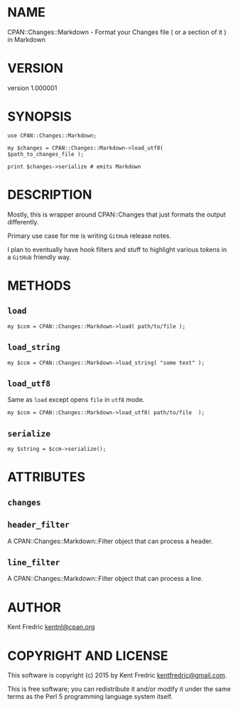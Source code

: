# NAME

CPAN::Changes::Markdown - Format your Changes file ( or a section of it ) in Markdown

# VERSION

version 1.000001

# SYNOPSIS

    use CPAN::Changes::Markdown;

    my $changes = CPAN::Changes::Markdown->load_utf8( $path_to_changes_file );

    print $changes->serialize # emits Markdown

# DESCRIPTION

Mostly, this is wrapper around CPAN::Changes that just formats the output differently.

Primary use case for me is writing `GitHub` release notes.

I plan to eventually have hook filters and stuff to highlight various tokens in a `GitHub` friendly way.

# METHODS

## `load`

    my $ccm = CPAN::Changes::Markdown->load( path/to/file );

## `load_string`

    my $ccm = CPAN::Changes::Markdown->load_string( "some text" );

## `load_utf8`

Same as `load` except opens `file` in `utf8` mode.

    my $ccm = CPAN::Changes::Markdown->load_utf8( path/to/file  );

## `serialize`

    my $string = $ccm->serialize();

# ATTRIBUTES

## `changes`

## `header_filter`

A CPAN::Changes::Markdown::Filter object that can process a header.

## `line_filter`

A CPAN::Changes::Markdown::Filter object that can process a line.

# AUTHOR

Kent Fredric <kentnl@cpan.org>

# COPYRIGHT AND LICENSE

This software is copyright (c) 2015 by Kent Fredric <kentfredric@gmail.com>.

This is free software; you can redistribute it and/or modify it under
the same terms as the Perl 5 programming language system itself.
